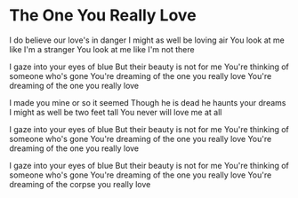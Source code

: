 # The One You Really Love

I do believe our love's in danger
I might as well be loving air
You look at me like I'm a stranger
You look at me like I'm not there

I gaze into your eyes of blue
But their beauty is not for me
You're thinking of someone who's gone
You're dreaming of the one you really love
You're dreaming of the one you really love

I made you mine or so it seemed
Though he is dead he haunts your dreams
I might as well be two feet tall
You never will love me at all

I gaze into your eyes of blue
But their beauty is not for me
You're thinking of someone who's gone
You're dreaming of the one you really love
You're dreaming of the one you really love

I gaze into your eyes of blue
But their beauty is not for me
You're thinking of someone who's gone
You're dreaming of the one you really love
You're dreaming of the corpse you really love
